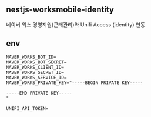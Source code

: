 ## nestjs-worksmobile-identity

네이버 웍스 경영지원(근태관리)와 Unifi Access (identity) 연동



## env
```
NAVER_WORKS_BOT_ID=
NAVER_WORKS_BOT_SECRET=
NAVER_WORKS_CLIENT_ID=
NAVER_WORKS_SECRET_ID=
NAVER_WORKS_SERVICE_ID=
NAVER_WORKS_PRIVATE_KEY="-----BEGIN PRIVATE KEY-----

-----END PRIVATE KEY-----
"

UNIFI_API_TOKEN=
```